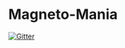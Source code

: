 # Magneto-Mania

[![Gitter](https://badges.gitter.im/karandesai-96/Magneto-Mania.svg)](https://gitter.im/karandesai-96/Magneto-Mania?utm_source=badge&utm_medium=badge&utm_campaign=pr-badge&utm_content=badge)